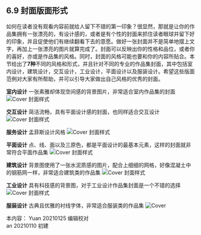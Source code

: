 ## 6.9 封面版面形式

如何在读者没有观看内容前就给人留下不错的第一印象？很显然，那就是让你的作品集拥有一张漂亮的，有设计感的，或者是有个性的封面来抓住读者眼球并留下好的印象，并且促使他们有继续翻看下去的意愿。做好一张封面并不是简单地摆上文字，再加上一张漂亮的图片就算完成了。封面可以反映出你的性格和品位，或者你的喜好，亦或是作品集的风格。同时，封面的风格可能也要和你的内容所贴合。本节给出了**7种**不同的风格和形式，并且针对不同的专业的作品集封面，其中包括室内设计，建筑设计，交互设计，工业设计，平面设计以及服装设计。希望这些版面范例对大家有所帮助，并可以引导大家做出自己风格的优秀的封面。

**室内设计**
一张素雅却体现空间感的背景图片，非常适合室内作品集的封面
![Cover 封面样式](http://kitpic.makebi.net/2021/lk_43.jpg)

**交互设计**
简洁流畅，具有平面设计感的封面，也同样适合交互设计
![Cover 封面样式](http://kitpic.makebi.net/2021/lk_44.jpg)

**服务设计**
孟菲斯设计风格
![Cover 封面样式](http://kitpic.makebi.net/2021/lk_45.jpg)

**平面设计**
点、线、面以及三原色，都是平面设计的最基本元素，这样的封面就非常符合平面作品集
![Cover 封面样式](http://kitpic.makebi.net/2021/lk_46.jpg)

**建筑设计**
背景图使用了一张水泥质感的图片，配合上细细的网格，好像混凝土中的钢筋网一样，非常适合建筑类的作品集
![Cover 封面样式](http://kitpic.makebi.net/2021/lk_47.jpg)

**工业设计**
具有科技感的背景图，对于工业设计作品集封面是一个不错的选择
![Cover 封面样式](http://kitpic.makebi.net/2021/lk_48.jpg)

**服装设计**
古典且优雅的衬线字体，非常适合服装类的作品集
![Cover](http://kitpic.makebi.net/2021/lk_49.jpg)

本内容：
Yuan 20210125 编辑校对  
an 20210110 初建
